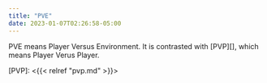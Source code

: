 ```yaml
---
title: "PVE"
date: 2023-01-07T02:26:58-05:00
---
```


PVE means Player Versus Environment.  It is contrasted with [PVP][], which means Player Verus Player.

[PVP]: <{{< relref "pvp.md" >}}>
